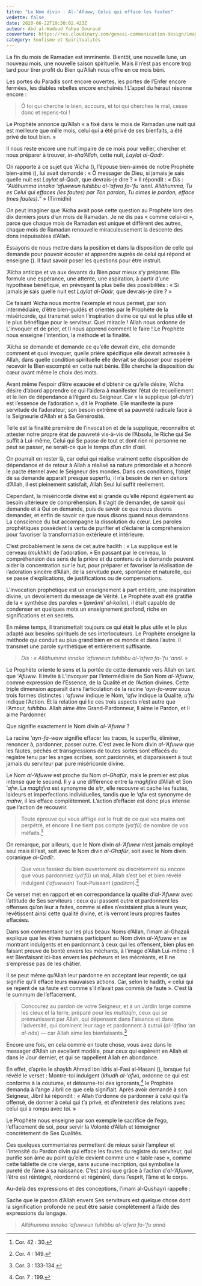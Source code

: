 ```yaml
---
titre: "Le Nom divin : Al-‘Afuww, Celui qui efface les fautes"
vedette: false
date: 2020-06-22T19:30:02.423Z
auteur: Abd al-Wadoud Yahya Gouraud
couverture: https://res.cloudinary.com/genesi-communication-design/image/upload/v1619987905/ihei/Al-Afuw_frwgic.jpg
category: Soufisme et Spiritualités
---
```

La fin du mois de Ramadan est imminente. Bientôt, une nouvelle lune, un nouveau mois, une nouvelle saison spirituelle. Mais il n’est pas encore trop tard pour tirer profit du Bien qu’Allah nous offre en ce mois béni.

Les portes du Paradis sont encore ouvertes, les portes de l’Enfer encore fermées, les diables rebelles encore enchaînés&nbsp;! L’appel du héraut résonne encore&nbsp;:

> Ô toi qui cherche le bien, accours, et toi qui cherches le mal, cesse donc et repens-toi&nbsp;!

Le Prophète annonce qu’Allah «&nbsp;a fixé dans le mois de Ramadan une nuit qui est meilleure que mille mois, celui qui a été privé de ses bienfaits, a été privé de tout bien.&nbsp;»

Il nous reste encore une nuit impaire de ce mois pour veiller, chercher et nous préparer à trouver, *in-sha’Allah*, cette nuit, *Laylat al-Qadr*.

On rapporte à ce sujet que ‘Aïcha (), l’épouse bien-aimée de notre Prophète bien-aimé (), lui avait demandé&nbsp;: «&nbsp;Ô messager de Dieu, si jamais je sais quelle nuit est *Laylat al-Qadr*, que devrais-je dire&nbsp;?&nbsp;» Il répondit&nbsp;: *«&nbsp;Dis&nbsp;: “Allâhumma innaka ‘afuwwun tuhibbu al-‘afwa fa-‘fu ‘annî. Allâhumma, Tu es Celui qui effaces (les fautes) par Ton pardon, Tu aimes le pardon, efface (mes fautes).*”&nbsp;» (Tirmidhi)

On peut imaginer que ‘Aïcha avait posé cette question au Prophète lors des dix derniers jours d’un mois de Ramadan. Je ne dis pas «&nbsp;comme celui-ci&nbsp;», parce que chaque mois de Ramadan est unique et différent des autres, chaque mois de Ramadan renouvelle miraculeusement la descente des dons inépuisables d’Allah.

Essayons de nous mettre dans la position et dans la disposition de celle qui demande pour pouvoir écouter et apprendre auprès de celui qui répond et enseigne (). Il faut savoir poser les questions pour être instruit.

‘Aïcha anticipe et va aux devants du Bien pour mieux s’y préparer. Elle formule une espérance, une attente, une aspiration, à partir d’une hypothèse bénéfique, en prévoyant la plus belle des possibilités&nbsp;: «&nbsp;Si jamais je sais quelle nuit est *Laylat al-Qadr*, que devrais-je dire&nbsp;?&nbsp;»

Ce faisant ‘Aïcha nous montre l’exemple et nous permet, par son intermédiaire, d’être bien-guidés et orientés par le Prophète de la miséricorde, qui transmet selon l’inspiration divine ce qui est le plus utile et le plus bénéfique pour le serviteur. Quel miracle&nbsp;! Allah nous ordonne de L’invoquer et de prier, et Il nous apprend comment le faire&nbsp;! Le Prophète nous enseigne l’intention, la méthode et la finalité.

‘Aïcha se demande et demande ce qu’elle devrait dire, elle demande comment et quoi invoquer, quelle prière spécifique elle devrait adressée à Allah, dans quelle condition spirituelle elle devrait se disposer pour espérer recevoir le Bien escompté en cette nuit bénie. Elle cherche la disposition du cœur avant même le choix des mots.

Avant même l’espoir d’être exaucée et d’obtenir ce qu’elle désire, ‘Aïcha désire d’abord apprendre ce qui l’aidera à manifester l’état de recueillement et le lien de dépendance à l’égard du Seigneur. Car «&nbsp;la supplique (*al-du‘a’*) est l’essence de l’adoration&nbsp;», dit le Prophète. Elle manifeste la pure servitude de l’adorateur, son besoin extrême et sa pauvreté radicale face à la Seigneurie d’Allah et à Sa Générosité.

Telle est la finalité première de l’invocation et de la supplique, reconnaître et attester notre propre état de pauvreté vis-à-vis de l’Absolu, le Riche qui Se suffit à Lui-même, Celui qui Se passe de tout et dont rien ni personne ne peut se passer, ne serait-ce que le temps d’un clin d’œil.

On pourrait en rester là, car celui qui réalise vraiment cette disposition de dépendance et de retour à Allah a réalisé sa nature primordiale et a honoré le pacte éternel avec le Seigneur des mondes. Dans ces conditions, l’objet de sa demande apparaît presque superflu, il n’a besoin de rien en dehors d’Allah, il est pleinement satisfait, Allah Seul lui suffit réellement.

Cependant, la miséricorde divine est si grande qu’elle répond également au besoin ultérieure de compréhension. Il s’agit de demander, de savoir qui demande et à Qui on demande, puis de savoir ce que nous devons demander, et enfin de savoir ce que nous disons quand nous demandons. La conscience du but accompagne la dissolution du cœur. Les paroles prophétiques possèdent la vertu de purifier et d’éclairer la compréhension pour favoriser la transformation extérieure et intérieure.

C’est probablement le sens de cet autre hadith&nbsp;: «&nbsp;La supplique est le cerveau (*mukhkh*) de l’adoration.&nbsp;» En passant par le cerveau, la compréhension des sens de la prière et du contenu de la demande peuvent aider la concentration sur le but, pour préparer et favoriser la réalisation de l’adoration sincère d’Allah, de la servitude pure, spontanée et naturelle, qui se passe d’explications, de justifications ou de compensations.

L’invocation prophétique est un enseignement à part entière, une inspiration divine, un dévoilement du message de Vérité. Le Prophète avait été gratifié de la «&nbsp;synthèse des paroles&nbsp;» (*jawâmi‘ al-kalim*), il était capable de condenser en quelques mots un enseignement profond, riche en significations et en secrets.

En même temps, il transmettait toujours ce qui était le plus utile et le plus adapté aux besoins spirituels de ses interlocuteurs. Le Prophète enseigne la méthode qui conduit au plus grand bien en ce monde et dans l’autre. Il transmet une parole synthétique et entièrement suffisante.

> *Dis&nbsp;:* «&nbsp;*Allâhumma innaka ‘afuwwun tuhibbu al-‘afwa fa-‘fu ‘annî.*&nbsp;»

Le Prophète oriente le sens et la portée de cette demande vers Allah en tant que ‘*Afuww*. Il invite à L’invoquer par l’intermédiaire de Son Nom *al-‘Afuww*, comme expression de l’Essence, de la Qualité et de l’Action divines. Cette triple dimension apparaît dans l’articulation de la racine ‘*ayn-fa-waw* sous trois formes distinctes&nbsp;: ‘*afuww* indique le Nom, ‘*afw* indique la Qualité, *u‘fu* indique l’Action. Et la relation qui lie ces trois aspects n’est autre que l’Amour, *tuhibbu*. Allah aime être Grand-Pardonneur, Il aime le Pardon, et Il aime Pardonner.

Que signifie exactement le Nom divin *al-‘Afuww*&nbsp;?

La racine ‘*ayn-fa-waw* signifie effacer les traces, le superflu, éliminer, renoncer à, pardonner, passer outre. C’est avec le Nom divin *al-‘Afuww* que les fautes, péchés et transgressions de toutes sortes sont effacés du registre tenu par les anges scribes, sont pardonnés, et disparaissent à tout jamais du serviteur par pure miséricorde divine.

Le Nom *al-‘Afuww* est proche du Nom *al-Ghafûr*, mais le premier est plus intense que le second. Il y a une différence entre la *maghfira* d’Allah et Son ‘*afw*. La *maghfira* est synonyme de *sitr*, elle recouvre et cache les fautes, laideurs et imperfections individuelles, tandis que le ‘*afw* est synonyme de *mahw*, il les efface complètement. L’action d’effacer est donc plus intense que l’action de recouvrir.

> Toute épreuve qui vous afflige est le fruit de ce que vos mains ont perpétré, et encore Il ne tient pas compte (*ya‘fû*) de nombre de vos méfaits.[^1]

On remarque, par ailleurs, que le Nom divin *al-‘Afuww* n’est jamais employé seul mais il l’est, soit avec le Nom divin *al-Ghafûr*, soit avec le Nom divin coranique *al-Qadîr*.

> Que vous fassiez du bien ouvertement ou discrètement ou encore que vous pardonniez (*ya‘fû*) un mal, Allah s’est bel et bien révélé Indulgent (‘*afuwwan*) Tout-Puissant (*qadîran*).[^2]

Ce verset met en rapport et en correspondance la qualité d’*al-‘Afuww* avec l’attitude de Ses serviteurs&nbsp;: ceux qui passent outre et pardonnent les offenses qu’on leur a faites, comme si elles n’existaient plus à leurs yeux, revêtissent ainsi cette qualité divine, et ils verront leurs propres fautes effacées.

Dans son commentaire sur les plus beaux Noms d’Allah, l’imam al-Ghazali explique que les êtres humains participent au Nom divin *al-‘Afuww* en se montrant indulgents et en pardonnant à ceux qui les offensent, bien plus en faisant preuve de bonté envers les méchants, à l’image d’Allah Lui-même&nbsp;: Il est Bienfaisant ici-bas envers les pécheurs et les mécréants, et Il ne s’empresse pas de les châtier.

Il se peut même qu’Allah leur pardonne en acceptant leur repentir, ce qui signifie qu’Il efface leurs mauvaises actions. Car, selon le hadith, «&nbsp;celui qui se repent de sa faute est comme s’il n’avait pas commis de faute&nbsp;». C’est là le summum de l’effacement.

> Concourez au pardon de votre Seigneur, et à un Jardin large comme les cieux et la terre, préparé pour les *muttaqîn*, ceux qui se prémunissent par Allah, qui dépensent dans l'aisance et dans l’adversité, qui dominent leur rage et pardonnent à autrui (*al-‘âfîna ‘an al-nâs*) —&nbsp;car Allah aime les bienfaisants.[^3]

Encore une fois, en cela comme en toute chose, vous avez dans le messager d’Allah un excellent modèle, pour ceux qui espèrent en Allah et dans le Jour dernier, et qui se rappellent Allah en abondance.

En effet, d’après le shaykh Ahmad ibn Idris al-Fasi al-Hasani (), lorsque fut révélé le verset&nbsp;: Montre-toi indulgent (*khudh al-‘afw*), ordonne ce qui est conforme à la coutume, et détourne-toi des ignorants,[^4] le Prophète demanda à l’ange Jibril ce que cela signifiait. Après avoir demandé à son Seigneur, Jibril lui répondit&nbsp;: «&nbsp;Allah t’ordonne de pardonner à celui qui t’a offensé, de donner à celui qui t’a privé, et d’entretenir des relations avec celui qui a rompu avec toi.&nbsp;»

Le Prophète nous enseigne par son exemple le sacrifice de l’ego, l’effacement de soi, pour servir la Volonté d’Allah et témoigner concrètement de Ses Qualités.

Ces quelques commentaires permettent de mieux saisir l’ampleur et l’intensité du Pardon divin qui efface les fautes du registre du serviteur, qui purifie son âme au point qu’elle devient comme une «&nbsp;table rase&nbsp;», comme cette tablette de cire vierge, sans aucune inscription, qui symbolise la pureté de l’âme à sa naissance. C’est ainsi que grâce à l’action d’*al-‘Afuww*, l’être est réintégré, réordonné et régénéré, dans l’esprit, l’âme et le corps.

Au-delà des expressions et des conceptions, l’imam al-Qushayri rappelle&nbsp;:

Sache que le pardon d’Allah envers Ses serviteurs est quelque chose dont la signification profonde ne peut être saisie complètement à l’aide des expressions du langage.

> *Allâhumma innaka ‘afuwwun tuhibbu al-‘afwa fa-‘fu annâ*

[^1]: Cor. 42&nbsp;: 30.

[^2]: Cor. 4&nbsp;: 149.

[^3]: Cor. 3&nbsp;: 133-134.

[^4]: Cor. 7&nbsp;: 199.